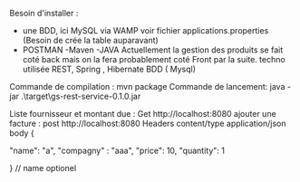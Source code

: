 Besoin d'installer : 
- une BDD, ici MySQL via WAMP voir fichier applications.properties (Besoin de crée la table auparavant)
- POSTMAN
-Maven
-JAVA
Actuellement la gestion des produits se fait coté back mais on la fera probablement coté Front par la suite. 
techno utilisée REST, Spring , Hibernate BDD ( Mysql)

Commande de compilation : mvn package
Commande de lancement: java -jar .\target\gs-rest-service-0.1.0.jar

Liste fournisseur et montant due : Get http://localhost:8080
ajouter une facture : post http://localhost:8080
Headers content/type application/json
body
{

"name": "a",
"compagny" : "aaa",
"price": 10,
"quantity": 1
	
} // name optionel 

